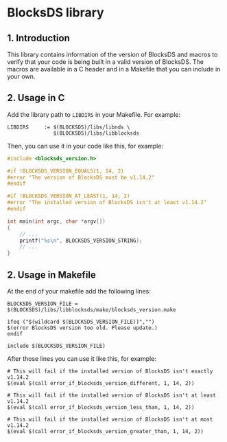 # BlocksDS library

## 1. Introduction

This library contains information of the version of BlocksDS and macros to
verify that your code is being built in a valid version of BlocksDS. The macros
are available in a C header and in a Makefile that you can include in your own.

## 2. Usage in C

Add the library path to `LIBDIRS` in your Makefile. For example:

```
LIBDIRS		:= $(BLOCKSDS)/libs/libnds \
			   $(BLOCKSDS)/libs/libblocksds
```

Then, you can use it in your code like this, for example:

```c
#include <blocksds_version.h>

#if !BLOCKSDS_VERSION_EQUALS(1, 14, 2)
#error "The version of BlocksDS must be v1.14.2"
#endif

#if !BLOCKSDS_VERSION_AT_LEAST(1, 14, 2)
#error "The installed version of BlocksDS isn't at least v1.14.2"
#endif

int main(int argc, char *argv[])
{
    // ...
    printf("%s\n", BLOCKSDS_VERSION_STRING);
    // ...
}
```

## 2. Usage in Makefile

At the end of your makefile add the following lines:

```make
BLOCKSDS_VERSION_FILE = $(BLOCKSDS)/libs/libblocksds/make/blocksds_version.make

ifeq ("$(wildcard $(BLOCKSDS_VERSION_FILE))","")
$(error BlocksDS version too old. Please update.)
endif

include $(BLOCKSDS_VERSION_FILE)
```

After those lines you can use it like this, for example:

```make
# This will fail if the installed version of BlocksDS isn't exactly v1.14.2
$(eval $(call error_if_blocksds_version_different, 1, 14, 2))

# This will fail if the installed version of BlocksDS isn't at least v1.14.2
$(eval $(call error_if_blocksds_version_less_than, 1, 14, 2))

# This will fail if the installed version of BlocksDS isn't at most v1.14.2
$(eval $(call error_if_blocksds_version_greater_than, 1, 14, 2))
```
